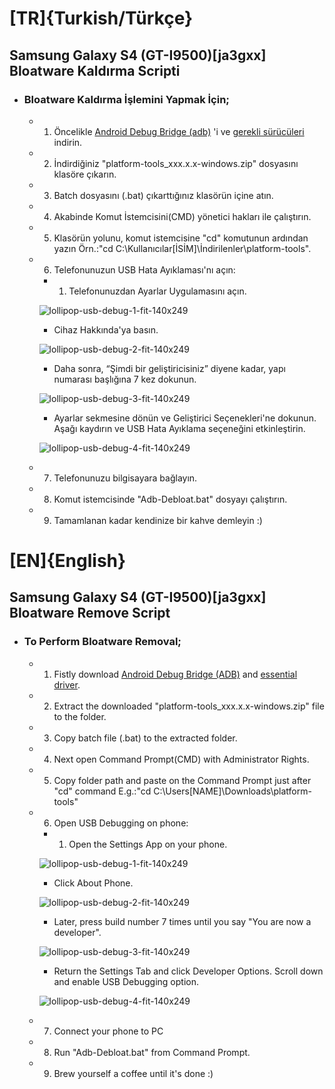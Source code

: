 # [TR]{Turkish/Türkçe}
## Samsung Galaxy S4 (GT-I9500)[ja3gxx] Bloatware Kaldırma Scripti

- ### Bloatware Kaldırma İşlemini Yapmak İçin;
  - 1) Öncelikle [Android Debug Bridge (adb)](https://developer.android.com/studio/releases/platform-tools) 'i ve [gerekli sürücüleri](https://developer.samsung.com/mobile/android-usb-driver.html) indirin.
  - 2) İndirdiğiniz "platform-tools_xxx.x.x-windows.zip" dosyasını klasöre çıkarın.
  - 3) Batch dosyasını (.bat) çıkarttığınız klasörün içine atın.
  - 4) Akabinde Komut İstemcisini(CMD) yönetici hakları ile çalıştırın.
  - 5) Klasörün yolunu, komut istemcisine "cd" komutunun ardından yazın Örn.:"cd C:\Kullanıcılar\[İSİM]\İndirilenler\platform-tools".
  - 6) Telefonunuzun USB Hata Ayıklaması'nı açın:
  
      - 1) Telefonunuzdan Ayarlar Uygulamasını açın.
    
    ![lollipop-usb-debug-1-fit-140x249](https://user-images.githubusercontent.com/40410104/110255449-d6339180-7fa4-11eb-8331-62268b46b9e5.jpg)
    
      -  Cihaz Hakkında'ya basın.

    ![lollipop-usb-debug-2-fit-140x249](https://user-images.githubusercontent.com/40410104/110255464-eba8bb80-7fa4-11eb-92f0-da93c8a50bce.jpg)

      -  Daha sonra, “Şimdi bir geliştiricisiniz” diyene kadar, yapı numarası başlığına 7 kez dokunun.
    
    ![lollipop-usb-debug-3-fit-140x249](https://user-images.githubusercontent.com/40410104/110255478-0b3fe400-7fa5-11eb-82ff-a76861fdb9ce.jpg)


      -  Ayarlar sekmesine dönün ve Geliştirici Seçenekleri'ne dokunun. Aşağı kaydırın ve USB Hata Ayıklama seçeneğini etkinleştirin.
    
    ![lollipop-usb-debug-4-fit-140x249](https://user-images.githubusercontent.com/40410104/110255480-15fa7900-7fa5-11eb-8968-503702a29634.jpg)

  - 7) Telefonunuzu bilgisayara bağlayın.
  - 8) Komut istemcisinde "Adb-Debloat.bat" dosyayı çalıştırın.
  - 9) Tamamlanan kadar kendinize bir kahve demleyin :)
 
 # [EN]{English}
## Samsung Galaxy S4 (GT-I9500)[ja3gxx] Bloatware Remove Script

- ### To Perform Bloatware Removal;
  - 1) Fistly download [Android Debug Bridge (ADB)](https://developer.android.com/studio/releases/platform-tools) and [essential driver](https://developer.samsung.com/mobile/android-usb-driver.html).
  - 2) Extract the downloaded "platform-tools_xxx.x.x-windows.zip" file to the folder. 
  - 3) Copy batch file (.bat) to the extracted folder.
  - 4) Next open Command Prompt(CMD) with Administrator Rights.
  - 5) Copy folder path and paste on the Command Prompt just after "cd" command E.g.:"cd C:\Users\[NAME]\Downloads\platform-tools"
  - 6) Open USB Debugging on phone:
  
      - 1) Open the Settings App on your phone.
    
    ![lollipop-usb-debug-1-fit-140x249](https://user-images.githubusercontent.com/40410104/110255449-d6339180-7fa4-11eb-8331-62268b46b9e5.jpg)
    
      -  Click About Phone.

    ![lollipop-usb-debug-2-fit-140x249](https://user-images.githubusercontent.com/40410104/110255464-eba8bb80-7fa4-11eb-92f0-da93c8a50bce.jpg)

      -  Later, press build number 7 times until you say "You are now a developer".
    
    ![lollipop-usb-debug-3-fit-140x249](https://user-images.githubusercontent.com/40410104/110255478-0b3fe400-7fa5-11eb-82ff-a76861fdb9ce.jpg)


      -  Return the Settings Tab and click Developer Options. Scroll down and enable USB Debugging option.
    
    ![lollipop-usb-debug-4-fit-140x249](https://user-images.githubusercontent.com/40410104/110255480-15fa7900-7fa5-11eb-8968-503702a29634.jpg)

  - 7) Connect your phone to PC
  - 8) Run "Adb-Debloat.bat" from Command Prompt.
  - 9) Brew yourself a coffee until it's done :)
